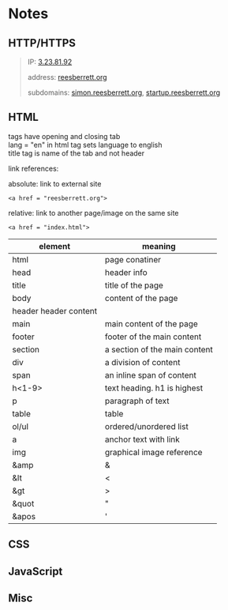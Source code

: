 # Notes

## HTTP/HTTPS

> IP: [3.23.81.92](3.23.81.92)  
>  
> address: [reesberrett.org](reesberrett.org)  
>   
> subdomains: [simon.reesberrett.org](simon.reesberrett.org), [startup.reesberrett.org](startup.reesberrett.org) 
  

## HTML

tags have opening and closing tab  
lang = "en" in html tag sets language to english  
title tag is name of the tab and not header  
  
link references: 
  
absolute: link to external site  
```
<a href = "reesberrett.org">  
```
    
relative: link to another page/image on the same site  
```
<a href = "index.html">  
```  

| element | meaning |  
| ------- | ------- |
| html | page conatiner
| head | header info 
| title | title of the page
| body | content of the page
| header header content
| main | main content of the page
| footer | footer of the main content
|section| a section of the main content
| div| a division of content
| span| an inline span of content
| h<1-9>| text heading. h1 is highest
| p| paragraph of text
| table| table
| ol/ul |ordered/unordered list
| a |anchor text with link
| img| graphical image reference
| &amp| &
| &lt |<
| &gt |>
| &quot| "
| &apos |'

## CSS

## JavaScript

## Misc
